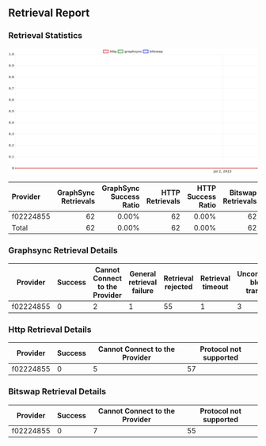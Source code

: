 ## Retrieval Report
### Retrieval Statistics
<img src="https://raw.githubusercontent.com/data-preservation-programs/filplus-checker-assets/main/filecoin-project/filecoin-plus-large-datasets/issues/1727/1688608753848.png"/>

| Provider  | GraphSync Retrievals | GraphSync Success Ratio | HTTP Retrievals | HTTP Success Ratio | Bitswap Retrievals | Bitswap Success Ratio |
| :-------- | -------------------: | ----------------------: | --------------: | -----------------: | -----------------: | --------------------: |
| f02224855 |                   62 |                   0.00% |              62 |              0.00% |                 62 |                 0.00% |
| Total     |                   62 |                   0.00% |              62 |              0.00% |                 62 |                 0.00% |

### Graphsync Retrieval Details
| Provider  | Success | Cannot Connect to the Provider | General retrieval failure | Retrieval rejected | Retrieval timeout | Unconfirmed block transfer |
| --------- | ------- | ------------------------------ | ------------------------- | ------------------ | ----------------- | -------------------------- |
| f02224855 | 0       | 2                              | 1                         | 55                 | 1                 | 3                          |

### Http Retrieval Details
| Provider  | Success | Cannot Connect to the Provider | Protocol not supported |
| --------- | ------- | ------------------------------ | ---------------------- |
| f02224855 | 0       | 5                              | 57                     |

### Bitswap Retrieval Details
| Provider  | Success | Cannot Connect to the Provider | Protocol not supported |
| --------- | ------- | ------------------------------ | ---------------------- |
| f02224855 | 0       | 7                              | 55                     |
